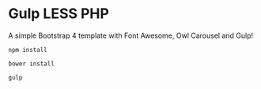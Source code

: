 # Gulp LESS PHP

A simple Bootstrap 4 template with Font Awesome, Owl Carousel and Gulp!

```
npm install

bower install

gulp
```